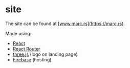# site
The site can be found at [www.marc.rs](https://marc.rs).

Made using:
* [React](https://github.com/facebook/react)
* [React Router](https://github.com/ReactTraining/react-router)
* [three.js](https://github.com/mrdoob/three.js/) (logo on landing page)
* [Firebase](https://firebase.google.com/) (hosting)
